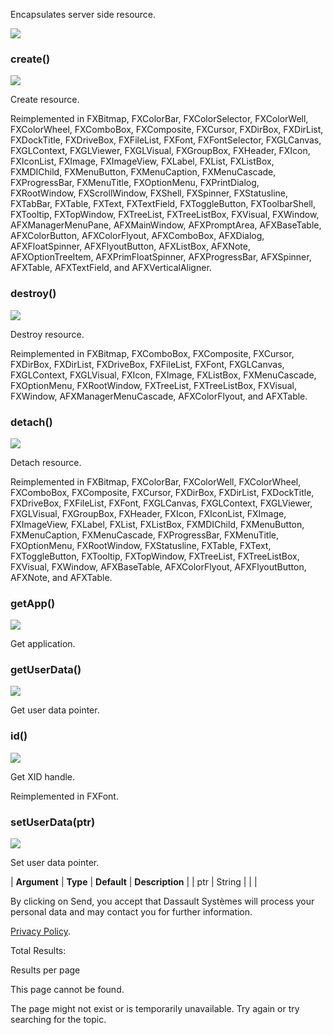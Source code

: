 Encapsulates server side resource.

![](https://help.3ds.com/2023/English/DSSIMULIA_Established/SIMACAERefImages/gui-fxid.png)

### create()  
![](https://help.3ds.com/2023/English/DSSIMULIA_Established/IconsReference/butix_top_wline.png)

Create resource.

Reimplemented in FXBitmap, FXColorBar, FXColorSelector, FXColorWell, FXColorWheel, FXComboBox, FXComposite, FXCursor, FXDirBox, FXDirList, FXDockTitle, FXDriveBox, FXFileList, FXFont, FXFontSelector, FXGLCanvas, FXGLContext, FXGLViewer, FXGLVisual, FXGroupBox, FXHeader, FXIcon, FXIconList, FXImage, FXImageView, FXLabel, FXList, FXListBox, FXMDIChild, FXMenuButton, FXMenuCaption, FXMenuCascade, FXProgressBar, FXMenuTitle, FXOptionMenu, FXPrintDialog, FXRootWindow, FXScrollWindow, FXShell, FXSpinner, FXStatusline, FXTabBar, FXTable, FXText, FXTextField, FXToggleButton, FXToolbarShell, FXTooltip, FXTopWindow, FXTreeList, FXTreeListBox, FXVisual, FXWindow, AFXManagerMenuPane, AFXMainWindow, AFXPromptArea, AFXBaseTable, AFXColorButton, AFXColorFlyout, AFXComboBox, AFXDialog, AFXFloatSpinner, AFXFlyoutButton, AFXListBox, AFXNote, AFXOptionTreeItem, AFXPrimFloatSpinner, AFXProgressBar, AFXSpinner, AFXTable, AFXTextField, and AFXVerticalAligner.

### destroy()  
![](https://help.3ds.com/2023/English/DSSIMULIA_Established/IconsReference/butix_top_wline.png)

Destroy resource.

Reimplemented in FXBitmap, FXComboBox, FXComposite, FXCursor, FXDirBox, FXDirList, FXDriveBox, FXFileList, FXFont, FXGLCanvas, FXGLContext, FXGLVisual, FXIcon, FXImage, FXListBox, FXMenuCascade, FXOptionMenu, FXRootWindow, FXTreeList, FXTreeListBox, FXVisual, FXWindow, AFXManagerMenuCascade, AFXColorFlyout, and AFXTable.

### detach()  
![](https://help.3ds.com/2023/English/DSSIMULIA_Established/IconsReference/butix_top_wline.png)

Detach resource.

Reimplemented in FXBitmap, FXColorBar, FXColorWell, FXColorWheel, FXComboBox, FXComposite, FXCursor, FXDirBox, FXDirList, FXDockTitle, FXDriveBox, FXFileList, FXFont, FXGLCanvas, FXGLContext, FXGLViewer, FXGLVisual, FXGroupBox, FXHeader, FXIcon, FXIconList, FXImage, FXImageView, FXLabel, FXList, FXListBox, FXMDIChild, FXMenuButton, FXMenuCaption, FXMenuCascade, FXProgressBar, FXMenuTitle, FXOptionMenu, FXRootWindow, FXStatusline, FXTable, FXText, FXToggleButton, FXTooltip, FXTopWindow, FXTreeList, FXTreeListBox, FXVisual, FXWindow, AFXBaseTable, AFXColorFlyout, AFXFlyoutButton, AFXNote, and AFXTable.

### getApp()  
![](https://help.3ds.com/2023/English/DSSIMULIA_Established/IconsReference/butix_top_wline.png)

Get application.

### getUserData()  
![](https://help.3ds.com/2023/English/DSSIMULIA_Established/IconsReference/butix_top_wline.png)

Get user data pointer.

### id()  
![](https://help.3ds.com/2023/English/DSSIMULIA_Established/IconsReference/butix_top_wline.png)

Get XID handle.

Reimplemented in FXFont.

### setUserData(ptr)  
![](https://help.3ds.com/2023/English/DSSIMULIA_Established/IconsReference/butix_top_wline.png)

Set user data pointer.

| **Argument** | **Type** | **Default** | **Description** |
| ptr | String |   |   |

By clicking on Send, you accept that Dassault Systèmes will process your personal data and may contact you for further information.

[Privacy Policy](https://www.3ds.com/privacy-policy).

Total Results:

Results per page

This page cannot be found.

The page might not exist or is temporarily unavailable. Try again or try searching for the topic.